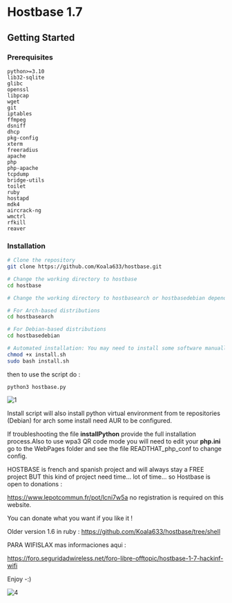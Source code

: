 # Hostbase 1.7

## Getting Started

### Prerequisites

```
python>=3.10
lib32-sqlite 
glibc 
openssl
libpcap
wget
git
iptables
ffmpeg
dsniff
dhcp
pkg-config
xterm
freeradius
apache
php
php-apache
tcpdump
bridge-utils
toilet
ruby
hostapd
mdk4
aircrack-ng
wmctrl
rfkill
reaver
```

### Installation

```bash
# Clone the repository
git clone https://github.com/Koala633/hostbase.git

# Change the working directory to hostbase
cd hostbase

# Change the working directory to hostbasearch or hostbasedebian depending on your distribution

# For Arch-based distributions
cd hostbasearch

# For Debian-based distributions
cd hostbasedebian

# Automated installation: You may need to install some software manually
chmod +x install.sh
sudo bash install.sh
```

then to use the script do : 

`python3 hostbase.py`



![1](https://github.com/Koala633/hostbase/assets/26505001/5acb9baa-a3e6-4086-8c71-b06fb5dc78d4)


Install script will also install python virtual environment from te repositories (Debian) for arch some install need AUR to be configured.

If troubleshooting the file **installPython** provide the full installation process.Also to use wpa3 QR code mode you will need to edit your **php.ini** go to the WebPages folder and see the file READTHAT_php_conf to change config.

HOSTBASE is french and spanish project and will always stay a FREE project BUT this kind of project need time... lot of time... so Hostbase is open to donations :

https://www.lepotcommun.fr/pot/lcni7w5a    no registration is required on this website.

You can donate what you want if you like it ! 

Older version 1.6 in ruby : https://github.com/Koala633/hostbase/tree/shell

PARA WIFISLAX mas informaciones aqui :

https://foro.seguridadwireless.net/foro-libre-offtopic/hostbase-1-7-hackinf-wifi

Enjoy -:)

![4](https://github.com/Koala633/hostbase/assets/26505001/777b0e35-cb06-4199-a044-561966ada3f1)



